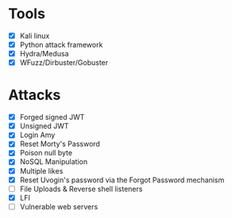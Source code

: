 # Tools
- [X] Kali linux 
- [X] Python attack framework
- [X] Hydra/Medusa  
- [X] WFuzz/Dirbuster/Gobuster

# Attacks
- [X] Forged signed JWT
- [X] Unsigned JWT
- [X] Login Amy
- [X] Reset Morty's Password
- [X] Poison null byte
- [X] NoSQL Manipulation
- [X] Multiple likes
- [X] Reset Uvogin's password via the Forgot Password mechanism
- [ ] File Uploads & Reverse shell listeners
- [X] LFI
- [ ] Vulnerable web servers
